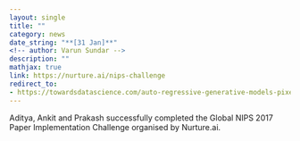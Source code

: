 ```yaml
---
layout: single
title: ""
category: news
date_string: "**[31 Jan]**"
<!-- author: Varun Sundar -->
description: ""
mathjax: true
link: https://nurture.ai/nips-challenge
redirect_to:
- https://towardsdatascience.com/auto-regressive-generative-models-pixelrnn-pixelcnn-32d192911173
---
```


Aditya, Ankit and Prakash successfully completed the Global NIPS 2017 Paper Implementation Challenge organised by Nurture.ai.